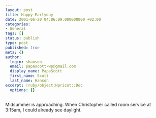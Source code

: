 ```yaml
---
layout: post
title: Happy Earlyday
date: 2001-06-20 04:06:09.000000000 +02:00
categories:
- General
tags: []
status: publish
type: post
published: true
meta: {}
author:
  login: shanson
  email: papascott-wp@gmail.com
  display_name: PapaScott
  first_name: Scott
  last_name: Hanson
excerpt: !ruby/object:Hpricot::Doc
  options: {}
---
```

<p>Midsummer is approaching. When Christopher called room service at 3:15am, I could already see daylight.</p>
